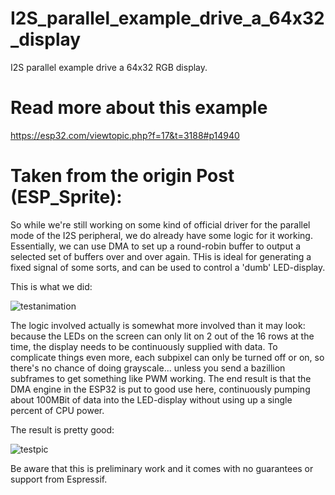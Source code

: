# I2S_parallel_example_drive_a_64x32_display
I2S parallel example drive a 64x32 RGB display. 

# Read more about this example 
https://esp32.com/viewtopic.php?f=17&t=3188#p14940

# Taken from the origin Post (ESP_Sprite):
So while we're still working on some kind of official driver for the parallel mode of the I2S peripheral, we do already have some logic for it working. Essentially, we can use DMA to set up a round-robin buffer to output a selected set of buffers over and over again. THis is ideal for generating a fixed signal of some sorts, and can be used to control a 'dumb' LED-display. 

This is what we did:

![testanimation](https://raw.githubusercontent.com/ESP32DE/I2S_parallel_example_drive_a_64x32_display/master/output.gif)

The logic involved actually is somewhat more involved than it may look: because the LEDs on the screen can only lit on 2 out of the 16 rows at the time, the display needs to be continuously supplied with data. To complicate things even more, each subpixel can only be turned off or on, so there's no chance of doing grayscale... unless you send a bazillion subframes to get something like PWM working. The end result is that the DMA engine in the ESP32 is put to good use here, continuously pumping about 100MBit of data into the LED-display without using up a single percent of CPU power. 

The result is pretty good:

![testpic](https://raw.githubusercontent.com/ESP32DE/I2S_parallel_example_drive_a_64x32_display/master/20170930_114830_s.jpg)

Be aware that this is preliminary work and it comes with no guarantees or support from Espressif.

  
 
